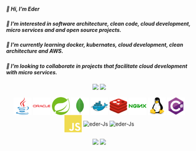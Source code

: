 <!---
edercnj/edercnj is a ✨ special ✨ repository because its `README.md` (this file) appears on your GitHub profile.
You can click the Preview link to take a look at your changes.
--->

##### 👋 Hi, I’m Eder
##### 👀 I’m interested in software architecture, clean code, cloud development, micro services and and open source projects.
##### 🌱 I’m currently learning docker, kubernates, cloud development, clean architecture and AWS.
##### 💞️ I’m looking to collaborate in projects that facilitate cloud development with micro services.
<div align="center"> 
  <a href = "mailto:edercnj@gmail.com"><img src="https://img.shields.io/badge/-Gmail-%23333?style=for-the-badge&logo=gmail&logoColor=white" target="_blank"></a>
  <a href="https://www.linkedin.com/public-profile/settings?trk=d_flagship3_profile_self_view_public_profile" target="_blank"><img src="https://img.shields.io/badge/-LinkedIn-%230077B5?style=for-the-badge&logo=linkedin&logoColor=white" target="_blank"></a> 
</div>
<div style="display: inline_block" align="center"><br>
  <img align="center" alt="eder-java" height="48" width="48" src="https://raw.githubusercontent.com/devicons/devicon/master/icons/java/java-original.svg">
  <img align="center" alt="eder-oracle" height="48" width="48" src="https://raw.githubusercontent.com/devicons/devicon/master/icons/oracle/oracle-original.svg">
  <img align="center" alt="eder-spring" height="48" width="48" src="https://raw.githubusercontent.com/devicons/devicon/master/icons/spring/spring-original.svg">
  <img align="center" alt="eder-mongo" height="48" width="48" src="https://raw.githubusercontent.com/devicons/devicon/master/icons/mongodb/mongodb-original.svg">
  <img align="center" alt="eder-docker" height="48" width="48" src="https://raw.githubusercontent.com/devicons/devicon/master/icons/docker/docker-original.svg">
  <img align="center" alt="eder-redis" height="48" width="48" src="https://raw.githubusercontent.com/devicons/devicon/master/icons/redis/redis-original.svg">
  <img align="center" alt="eder-nginx" height="48" width="48" src="https://raw.githubusercontent.com/devicons/devicon/master/icons/nginx/nginx-original.svg">
  <img align="center" alt="eder-linux" height="48" width="48" src="https://raw.githubusercontent.com/devicons/devicon/master/icons/linux/linux-original.svg">
  <img align="center" alt="eder-Csharp" height="48" width="48" src="https://raw.githubusercontent.com/devicons/devicon/master/icons/csharp/csharp-original.svg">
  <img align="center" alt="eder-Js" height="48" width="48" src="https://raw.githubusercontent.com/devicons/devicon/master/icons/javascript/javascript-plain.svg">
  <img align="center" alt="eder-Js" height="48" width="48" src="https://img.icons8.com/ios-filled/50/000000/typescript.png">
  <img align="center" alt="eder-Js" height="48" width="48" src="https://img.icons8.com/color/48/000000/kubernetes.png">
</div>

<div align="center"><br>
  <img height="140em" src="https://github-readme-stats.vercel.app/api?username=edercnj&show_icons=true&include_all_commits=true&count_private=true"/>
  <img height="140em" src="https://github-readme-stats.vercel.app/api/top-langs/?username=edercnj&layout=compact&langs_count=7"/>
</div>
